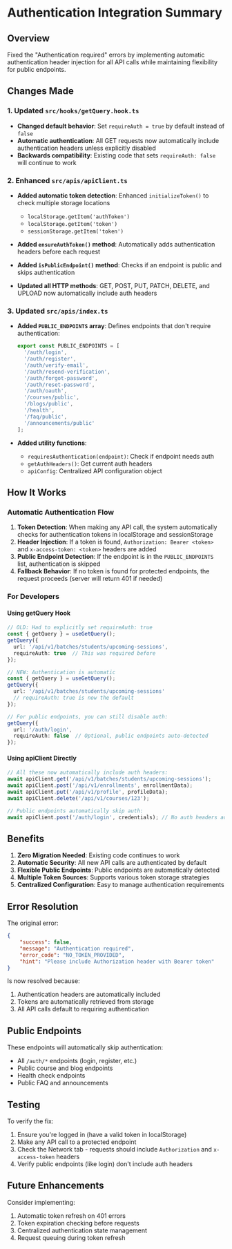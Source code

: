 # Authentication Integration Summary

## Overview
Fixed the "Authentication required" errors by implementing automatic authentication header injection for all API calls while maintaining flexibility for public endpoints.

## Changes Made

### 1. Updated `src/hooks/getQuery.hook.ts`
- **Changed default behavior**: Set `requireAuth = true` by default instead of `false`
- **Automatic authentication**: All GET requests now automatically include authentication headers unless explicitly disabled
- **Backwards compatibility**: Existing code that sets `requireAuth: false` will continue to work

### 2. Enhanced `src/apis/apiClient.ts`
- **Added automatic token detection**: Enhanced `initializeToken()` to check multiple storage locations
  - `localStorage.getItem('authToken')`
  - `localStorage.getItem('token')`
  - `sessionStorage.getItem('token')`

- **Added `ensureAuthToken()` method**: Automatically adds authentication headers before each request
- **Added `isPublicEndpoint()` method**: Checks if an endpoint is public and skips authentication
- **Updated all HTTP methods**: GET, POST, PUT, PATCH, DELETE, and UPLOAD now automatically include auth headers

### 3. Updated `src/apis/index.ts`
- **Added `PUBLIC_ENDPOINTS` array**: Defines endpoints that don't require authentication:
  ```typescript
  export const PUBLIC_ENDPOINTS = [
    '/auth/login',
    '/auth/register',
    '/auth/verify-email',
    '/auth/resend-verification',
    '/auth/forgot-password',
    '/auth/reset-password',
    '/auth/oauth',
    '/courses/public',
    '/blogs/public',
    '/health',
    '/faq/public',
    '/announcements/public'
  ];
  ```

- **Added utility functions**:
  - `requiresAuthentication(endpoint)`: Check if endpoint needs auth
  - `getAuthHeaders()`: Get current auth headers
  - `apiConfig`: Centralized API configuration object

## How It Works

### Automatic Authentication Flow
1. **Token Detection**: When making any API call, the system automatically checks for authentication tokens in localStorage and sessionStorage
2. **Header Injection**: If a token is found, `Authorization: Bearer <token>` and `x-access-token: <token>` headers are added
3. **Public Endpoint Detection**: If the endpoint is in the `PUBLIC_ENDPOINTS` list, authentication is skipped
4. **Fallback Behavior**: If no token is found for protected endpoints, the request proceeds (server will return 401 if needed)

### For Developers

#### Using getQuery Hook
```typescript
// OLD: Had to explicitly set requireAuth: true
const { getQuery } = useGetQuery();
getQuery({ 
  url: '/api/v1/batches/students/upcoming-sessions',
  requireAuth: true  // This was required before
});

// NEW: Authentication is automatic
const { getQuery } = useGetQuery();
getQuery({ 
  url: '/api/v1/batches/students/upcoming-sessions'
  // requireAuth: true is now the default
});

// For public endpoints, you can still disable auth:
getQuery({ 
  url: '/auth/login',
  requireAuth: false  // Optional, public endpoints auto-detected
});
```

#### Using apiClient Directly
```typescript
// All these now automatically include auth headers:
await apiClient.get('/api/v1/batches/students/upcoming-sessions');
await apiClient.post('/api/v1/enrollments', enrollmentData);
await apiClient.put('/api/v1/profile', profileData);
await apiClient.delete('/api/v1/courses/123');

// Public endpoints automatically skip auth:
await apiClient.post('/auth/login', credentials); // No auth headers added
```

## Benefits

1. **Zero Migration Needed**: Existing code continues to work
2. **Automatic Security**: All new API calls are authenticated by default
3. **Flexible Public Endpoints**: Public endpoints are automatically detected
4. **Multiple Token Sources**: Supports various token storage strategies
5. **Centralized Configuration**: Easy to manage authentication requirements

## Error Resolution

The original error:
```json
{
    "success": false,
    "message": "Authentication required",
    "error_code": "NO_TOKEN_PROVIDED",
    "hint": "Please include Authorization header with Bearer token"
}
```

Is now resolved because:
1. Authentication headers are automatically included
2. Tokens are automatically retrieved from storage
3. All API calls default to requiring authentication

## Public Endpoints

These endpoints will automatically skip authentication:
- All `/auth/*` endpoints (login, register, etc.)
- Public course and blog endpoints
- Health check endpoints
- Public FAQ and announcements

## Testing

To verify the fix:
1. Ensure you're logged in (have a valid token in localStorage)
2. Make any API call to a protected endpoint
3. Check the Network tab - requests should include `Authorization` and `x-access-token` headers
4. Verify public endpoints (like login) don't include auth headers

## Future Enhancements

Consider implementing:
1. Automatic token refresh on 401 errors
2. Token expiration checking before requests
3. Centralized authentication state management
4. Request queuing during token refresh 